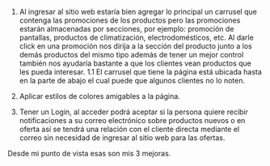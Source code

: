 1.	Al ingresar al sitio web estaría bien agregar lo principal un carrusel que contenga las promociones de los productos pero las promociones estarán almacenadas por secciones, por ejemplo: promoción de pantallas, productos de climatización, electrodomésticos, etc. Al darle click en una promoción nos dirija a la sección del producto junto a los demás productos del mismo tipo además de tener un mejor control también nos ayudaría bastante a que los clientes vean productos que les pueda interesar.
1.1	 El carrusel que tiene la página está ubicada hasta en la parte de abajo el cual puede que algunos clientes no lo noten.


2.	Aplicar estilos de colores amigables a la página.

3.	Tener un Login, al acceder podrá aceptar si la persona quiere recibir notificaciones a su correo electrónico sobre productos nuevos o en oferta así se tendrá una relación con el cliente directa mediante el correo sin necesidad de ingresar al sitio web para las ofertas. 

Desde mi punto de vista esas son mis 3 mejoras.

